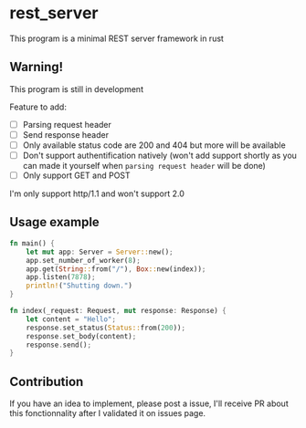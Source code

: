 # rest_server

This program is a minimal REST server framework in rust

## Warning!

This program is still in development

Feature to add:

- [ ] Parsing request header
- [ ] Send response header
- [ ] Only available status code are 200 and 404 but more will be available
- [ ] Don't support authentification natively (won't add support shortly as you can made it yourself when `parsing request header` will be done)
- [ ] Only support GET and POST

I'm only support http/1.1 and won't support 2.0

## Usage example

```rust
fn main() {
    let mut app: Server = Server::new();
    app.set_number_of_worker(8);
    app.get(String::from("/"), Box::new(index));
    app.listen(7878);
    println!("Shutting down.")
}

fn index(_request: Request, mut response: Response) {
    let content = "Hello";
    response.set_status(Status::from(200));
    response.set_body(content);
    response.send();
}
```

## Contribution

If you have an idea to implement, please post a issue, I'll receive PR about this fonctionnality after I validated it on issues page.
